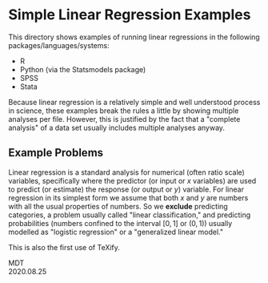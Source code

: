 # Simple Linear Regression Examples
This directory shows examples of running linear regressions in the following packages/languages/systems:

+ R
+ Python (via the Statsmodels package)
+ SPSS
+ Stata

Because linear regression is a relatively simple and well understood process in science, these examples break the rules a little by showing multiple analyses per file. However, this is justified by the fact that a "complete analysis" of a data set usually includes multiple analyses anyway.

## Example Problems
Linear regression is a standard analysis for numerical (often ratio scale) variables, specifically where the predictor (or input or $x$ variables) are used to predict (or estimate) the response (or output or $y$) variable. For linear regression in its simplest form we assume that both $x$ and $y$ are numbers with all the usual properties of numbers. So we **exclude** predicting categories, a problem usually called "linear classification," and predicting probabilities (numbers confined to the interval $[0,1]$ or $(0,1)$) usually modelled as "logistic regression" or a "generalized linear model."

This is also the first use of TeXify.

MDT<br>
2020.08.25
